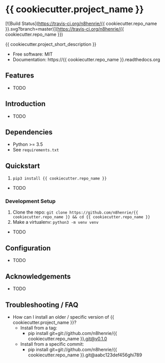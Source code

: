 # {{ cookiecutter.project_name }}

[![Build Status](https://travis-ci.org/n8henrie/{{ cookiecutter.repo_name }}.svg?branch=master)](https://travis-ci.org/n8henrie/{{ cookiecutter.repo_name }})

{{ cookiecutter.project_short_description }}

- Free software: MIT
- Documentation: https://{{ cookiecutter.repo_name }}.readthedocs.org

## Features

- TODO

## Introduction

- TODO

## Dependencies

- Python >= 3.5
- See `requirements.txt`

## Quickstart

1. `pip3 install {{ cookiecutter.repo_name }}`
- TODO

### Development Setup

1. Clone the repo: `git clone https://github.com/n8henrie/{{ cookiecutter.repo_name }} && cd
   {{ cookiecutter.repo_name }}`
1. Make a virtualenv: `python3 -m venv venv`
- TODO

## Configuration

- TODO

## Acknowledgements

- TODO

## Troubleshooting / FAQ

- How can I install an older / specific version of {{ cookiecutter.project_name }}?
    - Install from a tag:
        - pip install git+git://github.com/n8henrie/{{ cookiecutter.repo_name }}.git@v0.1.0
    - Install from a specific commit:
        - pip install git+git://github.com/n8henrie/{{ cookiecutter.repo_name }}.git@aabc123def456ghi789
